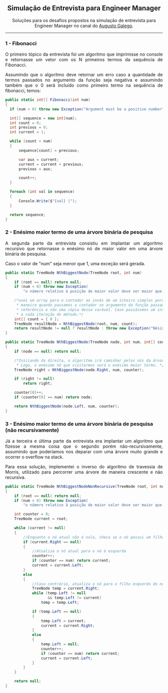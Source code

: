 <div align="center">
  <h2>Simulação de Entrevista para Engineer Manager</h2>  
  <p>Soluções para os desafios propostos na simulação de entrevista para Engineer Manager no canal do <a href="https://youtu.be/6HP_9pP7BHE?si=6LLtZPYv3PGTyRV1">Augusto Galego</a>.</p>
</div>
<hr>
<div>
  <h3>1 - Fibonacci</h3>
  <p style="text-align: justify;">O primeiro tópico da entrevista foi um algoritmo que imprimisse no console e retornasse 
  um vetor com os N primeiros termos da sequência de Fibonacci.</p> 
  <p style="text-align: justify;">Assumindo que o algoritmo deve retornar um erro caso a quantidade
  de termos passados no argumento da função seja negativa e assumindo também que o 0 será incluído
  como primeiro termo na sequência de fibonacci, temos:</p>

  ```csharp
public static int[] Fibonacci(int num)
{
    if (num < 0) throw new Exception("Argument must be a positive number");

    int[] sequence = new int[num];
    int count = 0;
    int previous = 0;
    int current = 1;

    while (count < num)
    {
        sequence[count] = previous;

        var aux = current;
        current = current + previous;
        previous = aux;

        count++;  
    }

    foreach (int val in sequence) 
    { 
        Console.Write($"{val} |");
    }

    return sequence;
}
```
  <h3>2 - Enésimo maior termo de uma árvore binária de pesquisa</h3>
  <p style="text-align: justify;">A segunda parte da entrevista consistiu em implantar um algoritmo recursivo que retornasse o 
  enésimo nó de maior valor em uma árvore binária de pesquisa.</p> 
  <p style="text-align: justify;">Caso o valor de 
  "num" seja menor que 1, uma exceção será gerada.</p>
  
```csharp
public static TreeNode NthBiggestNode(TreeNode root, int num)
{
    if (root == null) return null;
    if (num < 0) throw new Exception(
        "o número relativo à posição de maior valor deve ser maior que 1");

    /*usei um array para o contador ao invés de um inteiro simples porque dessa
     * maneira quando passamos o contador no argumento da função passamos apenas uma
     * referência e não uma cópia dessa varável. Caso passássmos um inteiro ele seria zerado
     * a cada iteração do método.*/
    int[] count = { 0 };
    TreeNode resultNode = NthBiggestNode(root, num, count);
    return resultNode != null ? resultNode : throw new Exception("Nésimo termo não encontrado") ;
}

public static TreeNode NthBiggestNode(TreeNode node, int num, int[] counter)
{
    if (node == null) return null;

    /*Iniciando da direita, o algoritmo irá caminhar pelos nós da árvore em ordem descrescente.
     * Logo, o enésimo nó que visitarmos será o enésimo maior termo. */
    TreeNode right = NthBiggestNode(node.Right, num, counter);

    if (right != null)
        return right;

    counter[0]++;
    if (counter[0] == num) return node;

    return NthBiggestNode(node.Left, num, counter);
}
```

  <h3>3 - Enésimo maior termo de uma árvore binária de pesquisa (não recursivamente)</h3>
  <p style="text-align: justify;">Já a terceira e última parte da entrevista era implantar um algoritmo que fizesse
  a mesma coisa que o segundo porém não-recursivamente, assumindo que poderíamos nos 
  deparar com uma árvore muito grande e ocorrer o overflow na stack.</p> 
  <p style="text-align: justify;">Para essa solução, implementei o inverso do algoritmo de travessia de Morris, utilizado para percorrer
  uma árvore de maneira crescente e não recursiva.</p>

```csharp
public static TreeNode NthBiggestNodeNonRecursive(TreeNode root, int num)
{
    if (root == null) return null;
    if (num < 0) throw new Exception(
        "o número relativo à posição de maior valor deve ser maior que 1");

    int counter = 0;
    TreeNode current = root;

    while (current != null)
    {
        //Enquanto o nó atual não é nulo, checa se o nó possui um filho à direita
        if (current.Right == null)
        {
            //Atualiza o nó atual para o nó à esquerda
            counter++;
            if (counter == num) return current;
            current = current.Left;
        }
        else
        {
            //Caso contrário, atualiza o nó para o filho esquerdo do nó mais à esquerda da parte direita da árvore
            TreeNode temp = current.Right;
            while (temp.Left != null
                   && temp.Left != current)
                temp = temp.Left;

            if (temp.Left == null)
            {
                temp.Left = current;
                current = current.Right;
            }
            else
            {
                temp.Left = null;
                counter++;
                if (counter == num) return current;
                current = current.Left;
            }
        }
    }

    return null;
}
```  
</div>

